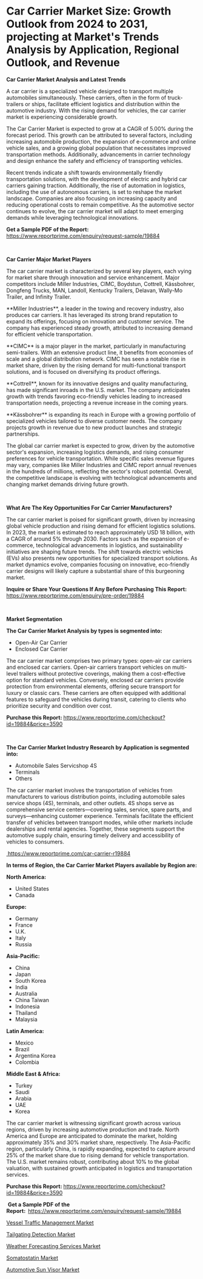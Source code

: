 <p><h1>Car Carrier Market Size: Growth Outlook from 2024 to 2031, projecting at Market's Trends Analysis by Application, Regional Outlook, and Revenue</h1></p><p><strong>Car Carrier Market Analysis and Latest Trends</strong></p>
<p><p>A car carrier is a specialized vehicle designed to transport multiple automobiles simultaneously. These carriers, often in the form of truck-trailers or ships, facilitate efficient logistics and distribution within the automotive industry. With the rising demand for vehicles, the car carrier market is experiencing considerable growth.</p><p>The Car Carrier Market is expected to grow at a CAGR of 5.00% during the forecast period. This growth can be attributed to several factors, including increasing automobile production, the expansion of e-commerce and online vehicle sales, and a growing global population that necessitates improved transportation methods. Additionally, advancements in carrier technology and design enhance the safety and efficiency of transporting vehicles.</p><p>Recent trends indicate a shift towards environmentally friendly transportation solutions, with the development of electric and hybrid car carriers gaining traction. Additionally, the rise of automation in logistics, including the use of autonomous carriers, is set to reshape the market landscape. Companies are also focusing on increasing capacity and reducing operational costs to remain competitive. As the automotive sector continues to evolve, the car carrier market will adapt to meet emerging demands while leveraging technological innovations.</p></p>
<p><strong>Get a Sample PDF of the Report:&nbsp;</strong> <a href="https://www.reportprime.com/enquiry/request-sample/19884?utm_campaign=16&utm_medium=2&utm_source=Github&utm_content=ia&utm_term=23112024&utm_id=car-carrier">https://www.reportprime.com/enquiry/request-sample/19884</a></p>
<p>&nbsp;</p>
<p><strong>Car Carrier Major Market Players</strong></p>
<p><p>The car carrier market is characterized by several key players, each vying for market share through innovation and service enhancement. Major competitors include Miller Industries, CIMC, Boydstun, Cottrell, Kässbohrer, Dongfeng Trucks, MAN, Landoll, Kentucky Trailers, Delavan, Wally-Mo Trailer, and Infinity Trailer.</p><p>**Miller Industries**, a leader in the towing and recovery industry, also produces car carriers. It has leveraged its strong brand reputation to expand its offerings, focusing on innovation and customer service. The company has experienced steady growth, attributed to increasing demand for efficient vehicle transportation. </p><p>**CIMC** is a major player in the market, particularly in manufacturing semi-trailers. With an extensive product line, it benefits from economies of scale and a global distribution network. CIMC has seen a notable rise in market share, driven by the rising demand for multi-functional transport solutions, and is focused on diversifying its product offerings.</p><p>**Cottrell**, known for its innovative designs and quality manufacturing, has made significant inroads in the U.S. market. The company anticipates growth with trends favoring eco-friendly vehicles leading to increased transportation needs, projecting a revenue increase in the coming years.</p><p>**Kässbohrer** is expanding its reach in Europe with a growing portfolio of specialized vehicles tailored to diverse customer needs. The company projects growth in revenue due to new product launches and strategic partnerships.</p><p>The global car carrier market is expected to grow, driven by the automotive sector's expansion, increasing logistics demands, and rising consumer preferences for vehicle transportation. While specific sales revenue figures may vary, companies like Miller Industries and CIMC report annual revenues in the hundreds of millions, reflecting the sector's robust potential. Overall, the competitive landscape is evolving with technological advancements and changing market demands driving future growth.</p></p>
<p>&nbsp;</p>
<p><strong>What Are The Key Opportunities For Car Carrier Manufacturers?</strong></p>
<p><p>The car carrier market is poised for significant growth, driven by increasing global vehicle production and rising demand for efficient logistics solutions. In 2023, the market is estimated to reach approximately USD 18 billion, with a CAGR of around 5% through 2030. Factors such as the expansion of e-commerce, technological advancements in logistics, and sustainability initiatives are shaping future trends. The shift towards electric vehicles (EVs) also presents new opportunities for specialized transport solutions. As market dynamics evolve, companies focusing on innovative, eco-friendly carrier designs will likely capture a substantial share of this burgeoning market.</p></p>
<p><strong>Inquire or Share Your Questions If Any Before Purchasing This Report:</strong> <a href="https://www.reportprime.com/enquiry/pre-order/19884?utm_campaign=16&utm_medium=2&utm_source=Github&utm_content=ia&utm_term=23112024&utm_id=car-carrier">https://www.reportprime.com/enquiry/pre-order/19884</a></p>
<p>&nbsp;</p>
<p><strong>Market Segmentation</strong></p>
<p><strong>The Car Carrier Market Analysis by types is segmented into:</strong></p>
<p><ul><li>Open-Air Car Carrier</li><li>Enclosed Car Carrier</li></ul></p>
<p><p>The car carrier market comprises two primary types: open-air car carriers and enclosed car carriers. Open-air carriers transport vehicles on multi-level trailers without protective coverings, making them a cost-effective option for standard vehicles. Conversely, enclosed car carriers provide protection from environmental elements, offering secure transport for luxury or classic cars. These carriers are often equipped with additional features to safeguard the vehicles during transit, catering to clients who prioritize security and condition over cost.</p></p>
<p><strong>Purchase this Report:&nbsp;</strong><a href="https://www.reportprime.com/checkout?id=19884&price=3590&utm_campaign=16&utm_medium=2&utm_source=Github&utm_content=ia&utm_term=23112024&utm_id=car-carrier">https://www.reportprime.com/checkout?id=19884&price=3590</a></p>
<p>&nbsp;</p>
<p><strong>The Car Carrier Market Industry Research by Application is segmented into:</strong></p>
<p><ul><li>Automobile Sales Servicshop 4S</li><li>Terminals</li><li>Others</li></ul></p>
<p><p>The car carrier market involves the transportation of vehicles from manufacturers to various distribution points, including automobile sales service shops (4S), terminals, and other outlets. 4S shops serve as comprehensive service centers—covering sales, service, spare parts, and surveys—enhancing customer experience. Terminals facilitate the efficient transfer of vehicles between transport modes, while other markets include dealerships and rental agencies. Together, these segments support the automotive supply chain, ensuring timely delivery and accessibility of vehicles to consumers.</p></p>
<p><a href="https://www.reportprime.com/car-carrier-r19884?utm_campaign=16&utm_medium=2&utm_source=Github&utm_content=ia&utm_term=23112024&utm_id=car-carrier">&nbsp;https://www.reportprime.com/car-carrier-r19884</a></p>
<p><strong>In terms of Region, the Car Carrier Market Players available by Region are:</strong></p>
<p>
    <p> <strong> North America: </strong>
        <ul>
            <li>United States</li>
            <li>Canada</li>
        </ul>
        </p> 
    <p> <strong> Europe: </strong>
        <ul>
            <li>Germany</li>
            <li>France</li>
            <li>U.K.</li>
            <li>Italy</li>
            <li>Russia</li>
        </ul>
        </p> 
    <p> <strong> Asia-Pacific: </strong>
        <ul>
            <li>China</li>
            <li>Japan</li>
            <li>South Korea</li>
            <li>India</li>
            <li>Australia</li>
            <li>China Taiwan</li>
            <li>Indonesia</li>
            <li>Thailand</li>
            <li>Malaysia</li>
        </ul>
        </p> 
    <p> <strong> Latin America: </strong>
        <ul>
            <li>Mexico</li>
            <li>Brazil</li>
            <li>Argentina Korea</li>
            <li>Colombia</li>
        </ul>
        </p> 
    <p> <strong> Middle East & Africa: </strong>
        <ul>
            <li>Turkey</li>
            <li>Saudi</li>
            <li>Arabia</li>
            <li>UAE</li>
            <li>Korea</li>
        </ul>
    </p>
    </p>
<p><p>The car carrier market is witnessing significant growth across various regions, driven by increasing automotive production and trade. North America and Europe are anticipated to dominate the market, holding approximately 35% and 30% market share, respectively. The Asia-Pacific region, particularly China, is rapidly expanding, expected to capture around 25% of the market share due to rising demand for vehicle transportation. The U.S. market remains robust, contributing about 10% to the global valuation, with sustained growth anticipated in logistics and transportation services.</p></p>
<p><strong>Purchase this Report: </strong><a href="https://www.reportprime.com/checkout?id=19884&price=3590&utm_campaign=16&utm_medium=2&utm_source=Github&utm_content=ia&utm_term=23112024&utm_id=car-carrier">https://www.reportprime.com/checkout?id=19884&price=3590</a></p>
<p>&nbsp;<strong>Get a Sample PDF of the Report:&nbsp;&nbsp;</strong><a href="https://www.reportprime.com/enquiry/request-sample/19884?utm_campaign=16&utm_medium=2&utm_source=Github&utm_content=ia&utm_term=23112024&utm_id=car-carrier">https://www.reportprime.com/enquiry/request-sample/19884</a></p>
<p><strong></strong></p>
<p><p><a href="https://issuu.com/reportprime-2/docs/vessel-traffic-management-market-si_92edd3f61dae41?utm_campaign=16&utm_medium=2&utm_source=Github&utm_content=ia&utm_term=23112024&utm_id=car-carrier">Vessel Traffic Management Market</a></p><p><a href="https://www.linkedin.com/pulse/future-tailgating-detection-market-key-growth-drivers-forecasted-ownfc?utm_campaign=16&utm_medium=2&utm_source=Github&utm_content=ia&utm_term=23112024&utm_id=car-carrier">Tailgating Detection Market</a></p><p><a href="https://issuu.com/reportprime-2/docs/weather-forecasting-services-market_747a52da298912?utm_campaign=16&utm_medium=2&utm_source=Github&utm_content=ia&utm_term=23112024&utm_id=car-carrier">Weather Forecasting Services Market</a></p><p><a href="https://www.linkedin.com/pulse/whats-ahead-somatostatin-market-analysis-2024-2031-74-cagr-ubcye?utm_campaign=16&utm_medium=2&utm_source=Github&utm_content=ia&utm_term=23112024&utm_id=car-carrier">Somatostatin Market</a></p><p><a href="https://github.com/JosephineMcguire65/Market-Research-Report-List-1/blob/main/automotive-sun-visor-market.md?utm_campaign=16&utm_medium=2&utm_source=Github&utm_content=ia&utm_term=23112024&utm_id=car-carrier">Automotive Sun Visor Market</a></p></p>